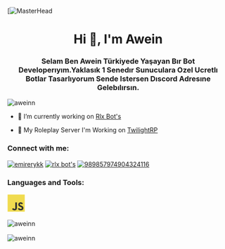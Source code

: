 [![MasterHead](https://www.veridyen.com/blog/wp-content/uploads/2021/08/veridyen-blog-javascript-nedir-nasil-kullanilir-01.jpeg)
<h1 align="center">Hi 👋, I'm Awein</h1>
<h3 align="center">Selam Ben Awein Türkiyede Yaşayan Bır Bot Developerıyım.Yaklasık 1 Senedır Sunuculara Ozel Ucretlı Botlar Tasarlıyorum Sende Istersen Dıscord Adresıne Gelebılırsın.</h3>

<p align="left"> <img src="https://komarev.com/ghpvc/?username=aweinn&label=Profile%20views&color=0e75b6&style=flat" alt="aweinn" /> </p>

- 🔭 I’m currently working on [Rlx Bot's](https://discord.gg/TcQ7rNTek8)

- 👯 My Roleplay Server I'm Working on [TwilightRP](https://discord.gg/twilightrp)

<h3 align="left">Connect with me:</h3>
<p align="left">
<a href="https://instagram.com/emirerykk" target="blank"><img align="center" src="https://raw.githubusercontent.com/rahuldkjain/github-profile-readme-generator/master/src/images/icons/Social/instagram.svg" alt="emirerykk" height="30" width="40" /></a>
<a href="https://www.youtube.com/c/rlx bot's" target="blank"><img align="center" src="https://raw.githubusercontent.com/rahuldkjain/github-profile-readme-generator/master/src/images/icons/Social/youtube.svg" alt="rlx bot's" height="30" width="40" /></a>
<a href="https://discord.gg/989857974904324116" target="blank"><img align="center" src="https://raw.githubusercontent.com/rahuldkjain/github-profile-readme-generator/master/src/images/icons/Social/discord.svg" alt="989857974904324116" height="30" width="40" /></a>
</p>

<h3 align="left">Languages and Tools:</h3>
<p align="left"> <a href="https://developer.mozilla.org/en-US/docs/Web/JavaScript" target="_blank" rel="noreferrer"> <img src="https://raw.githubusercontent.com/devicons/devicon/master/icons/javascript/javascript-original.svg" alt="javascript" width="40" height="40"/> </a> </p>

<p><img align="center" src="https://github-readme-stats.vercel.app/api/top-langs?username=aweinn&show_icons=true&locale=en&layout=compact" alt="aweinn" /></p>

<p><img align="center" src="https://github-readme-streak-stats.herokuapp.com/?user=aweinn&" alt="aweinn" /></p>
